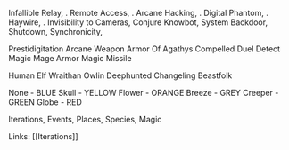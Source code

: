 Infallible Relay, .
Remote Access, .
Arcane Hacking, .
Digital Phantom, .
Haywire, .
Invisibility to Cameras,
Conjure Knowbot,
System Backdoor,
Shutdown,
Synchronicity,

Prestidigitation
Arcane Weapon
Armor Of Agathys
Compelled Duel
Detect Magic
Mage Armor
Magic Missile

Human
Elf
Wraithan
Owlin
Deephunted
Changeling
Beastfolk

None - BLUE
Skull - YELLOW
Flower - ORANGE
Breeze - GREY
Creeper - GREEN
Globe - RED

Iterations, Events, Places, Species, Magic

Links:
[[Iterations]]